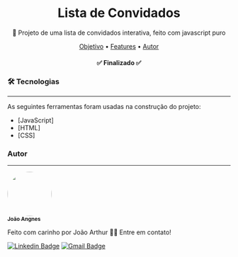 <h1 align="center">Lista de Convidados</h1>

<p align="center"> 📃 Projeto de uma lista de convidados interativa, feito com javascript puro </p>

<p align="center">
 <a href="#objetivo">Objetivo</a> •
 <a href="#features">Features</a> • 
 <a href="#autor">Autor</a>
</p>

<h4 align="center"> 
	✅ Finalizado ✅
</h4>

### 🛠 Tecnologias
---

As seguintes ferramentas foram usadas na construção do projeto:

- [JavaScript]
- [HTML]
- [CSS]


### Autor
---

<a href="https://github.com/joaoangnes">
 <img style="border-radius: 50%;" src="" width="100px;" alt=""/>
 <br />
 <sub><b width='20px'>João Angnes</b></sub></a> <a href="https://github.com/joaoangnes"></a>


Feito com carinho por João Arthur 👋🏽 Entre em contato!

[![Linkedin Badge](https://img.shields.io/badge/-João-blue?style=flat-square&logo=Linkedin&logoColor=white&link=https://www.linkedin.com/in/joão-arthur-zambirão-angnes-7675a0208/)](https://www.linkedin.com/in/joão-arthur-zambirão-angnes-7675a0208/) 
[![Gmail Badge](https://img.shields.io/badge/-joao.angnes@gmail.com-c14438?style=flat-square&logo=Gmail&logoColor=white&link=joao.angnes@gmail.com)](joao.angnes@gmail.com)
